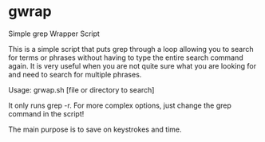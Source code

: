 # gwrap
Simple grep Wrapper Script

This is a simple script that puts grep through a loop allowing you to search for terms or phrases without having to type the entire search command again. It is very useful when you are not quite sure what you are looking for and need to search for multiple phrases.

Usage: grwap.sh [file or directory to search]

It only runs grep -r. For more complex options, just change the grep command in the script!

The main purpose is to save on keystrokes and time.
